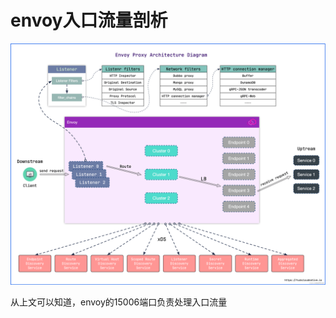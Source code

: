 # envoy入口流量剖析

![](<../../../../.gitbook/assets/image (1).png>)

从上文可以知道，envoy的15006端口负责处理入口流量







